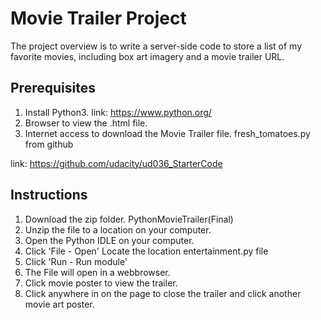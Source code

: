 # Movie Trailer Project
The project overview is to write a server-side code to store a list of my
favorite movies, including box art imagery and a movie trailer URL.

## Prerequisites
1. Install Python3.
link: https://www.python.org/
2. Browser to view the .html file.
3. Internet access to download the Movie Trailer file.
fresh_tomatoes.py from github

  link: https://github.com/udacity/ud036_StarterCode

## Instructions
1. Download the zip folder.
   PythonMovieTrailer(Final)
2. Unzip the file to a location on your computer.
3. Open the Python IDLE on your computer.
4. Click 'File - Open' Locate the location
entertainment.py file
5. Click 'Run - Run module'
6. The File will open in a webbrowser.
7. Click movie poster to view the trailer.
8. Click anywhere in on the page to close the trailer and
click another movie art poster.
